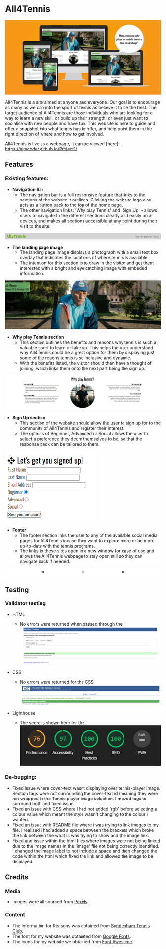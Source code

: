 # All4Tennis

![Site view across different devices](/assets/images/readmeimages/website-devices.png)

All4Tennis is a site aimed at anyone and everyone. Our goal is to encourage as many as we can into the sport of tennis as believe it to be the best. The target audience of All4Tennis are those individuals who are looking for a way to learn a new skill, or build up their strength, or even just want to socialise with new people and have fun. This website is here to guide and offer a snapshot into what tennis has to offer, and help point them in the right direction of where and how to get involved.

All4Tennis is live as a webpage, it can be viewed [here]: https://ajmcoder.github.io/Project1/

## Features

### Existing features: 
- __Navigation Bar__
    - The navigation bar is a full responsive feature that links to the sections of the website it outlines. Clicking the website logo also acts as a button back to the top of the home page. 
    - The other navigation links: 'Why play Tennis' and 'Sign Up' - allows users to navigate to the different sections clearly and easily on all devices, and makes all sections accessible at any point during their visit to the site.

![Nav Bar](/assets/images/readmeimages/header.png)

- __The landing page image__
    - The landing page image displays a photograph with a small text box overlay that indicates the locations of where tennis is available.
    - The intention for this section is to draw in the visitor and get them interested with a bright and eye catching image with embeded information.

![Landing page](/assets/images/readmeimages/landing-page.jpg)    

- __Why play Tennis section__
    - This section outlines the benefits and reasons why tennis is such a valuable sport to learn or take up. This helps the user understand why All4Tennis could be a great option for them by displaying just some of the reaons tennis is so inclusive and dynamic.
    - With the benefits listed, the visitor should then have a thought of joining, which links them onto the next part being the sign up.

![Why play Tennis](/assets/images/readmeimages/why-play-tennis.png)   

- __Sign Up section__
    - This section of the website should allow the user to sign up for to the community of All4Tennis and register their interest.
    - The options of Beginner, Advanced or Social allows the user to select a preference they deem themselves to be, so that the response back can be tailored to them.

![Sign Up](/assets/images/readmeimages/signup.png)    

- __Footer__
    - The footer section inks the user to any of the available social media pages for All4Tennis incase they want to explore more or be more up-to-date with the tennis programs. 
    - The links to these sites open in a new window for ease of use and allows the All4Tennis webpage to stay open still so they can navigate back if needed.   

![Footer](/assets/images/readmeimages/footer.png)

## Testing

### Validator testing
- HTML
    - No errors were returned when passed through the ![W3C Validator](/assets/images/readmeimages/validator.png)

- CSS
    - No errors were returned for the CSS ![W3C Validator](/assets/images/readmeimages/ccs-validator.png)

- Lighthouse
    - The score is shown here for the ![Lighthouse Test](/assets/images/readmeimages/lighthouse.png)

### De-bugging: 
- Fixed issue where cover-text wasnt displaying over tennis-player image. Section tags were not surrounding the cover-text id meaning they were not wrapped in the Tennis player image selection. I moved tags to surround both and fixed issue.
- Fixed an issue with CSS where I had not added 'rgb' before selecting a colour value which meant the style wasn't changing to the colour i wanted.
- Fixed an issue with README file where i was trying to link images to my file. I realised i had added a space between the brackets which broke the link between the what is was trying to show and the image link.
- Fixed and issue within the html files where images were not being linked due to the image names in the 'image' file not being correctly identified. I changed the image label to not include a space and then changed the code within the html which fixed the link and allowed the image to be displayed.

## Credits

### Media
- Images were all sourced from [Pexels](https://www.pexels.com/).

### Content
- The information for Reasons was obtained from [Syndenham Tennis Club](https://www.sydenham-tennis-squash-croquet-club.co.uk/2016/06/reasons-play-tennis/).
- The font for my website was obtainted from [Google Fonts](https://fonts.google.com/?preview.text=Tennis&preview.text_type=custom&query=lato).
- The icons for my website we obtained from [Font Awesome](https://fontawesome.com/).